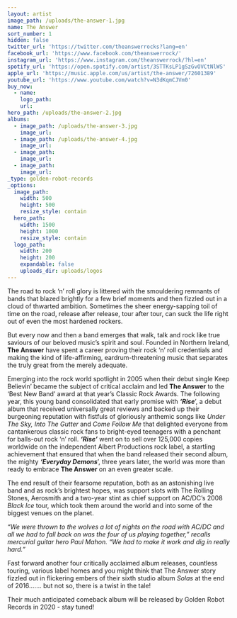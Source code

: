 ```yaml
---
layout: artist
image_path: /uploads/the-answer-1.jpg
name: The Answer
sort_number: 1
hidden: false
twitter_url: 'https://twitter.com/theanswerrocks?lang=en'
facebook_url: 'https://www.facebook.com/theanswerrock/'
instagram_url: 'https://www.instagram.com/theanswerrock/?hl=en'
spotify_url: 'https://open.spotify.com/artist/3STTKsLP1gSzGvOVCtNlWS'
apple_url: 'https://music.apple.com/us/artist/the-answer/72601389'
youtube_url: 'https://www.youtube.com/watch?v=N3dKqmCJVm0'
buy_now:
  - name:
    logo_path:
    url:
hero_path: /uploads/the-answer-2.jpg
albums:
  - image_path: /uploads/the-answer-3.jpg
    image_url:
  - image_path: /uploads/the-answer-4.jpg
    image_url:
  - image_path:
    image_url:
  - image_path:
    image_url:
_type: golden-robot-records
_options:
  image_path:
    width: 500
    height: 500
    resize_style: contain
  hero_path:
    width: 1500
    height: 1000
    resize_style: contain
  logo_path:
    width: 200
    height: 200
    expandable: false
    uploads_dir: uploads/logos
---
```


The road to rock ‘n’ roll glory is littered with the smouldering remnants of bands that blazed brightly for a few brief moments and then fizzled out in a cloud of thwarted ambition. Sometimes the sheer energy-sapping toil of time on the road, release after release, tour after tour, can suck the life right out of even the most hardened rockers.

But every now and then a band emerges that walk, talk and rock like true saviours of our beloved music’s spirit and soul. Founded in Northern Ireland, **The Answer** have spent a career proving their rock ‘n’ roll credentials and making the kind of life-affirming, eardrum-threatening music that separates the truly great from the merely adequate.

Emerging into the rock world spotlight in 2005 when their debut single Keep Believin’ became the subject of critical acclaim and led **The Answer** to the ‘Best New Band’ award at that year’s Classic Rock Awards. The following year, this young band consolidated that early promise with ***‘Rise***’, a debut album that received universally great reviews and backed up their burgeoning reputation with fistfuls of gloriously anthemic songs like *Under The Sky, Into The Gutter* and *Come Follow Me* that delighted everyone from cantankerous classic rock fans to bright-eyed teenagers with a penchant for balls-out rock ‘n’ roll. ***‘Rise’*** went on to sell over 125,000 copies worldwide on the independent Albert Productions rock label, a startling achievement that ensured that when the band released their second album, the mighty ***‘Everyday Demons***’, three years later, the world was more than ready to embrace **The Answer** on an even greater scale.

The end result of their fearsome reputation, both as an astonishing live band and as rock’s brightest hopes, was support slots with The Rolling Stones, Aerosmith and a two-year stint as chief support on AC/DC’s 2008 *Black Ice* tour, which took them around the world and into some of the biggest venues on the planet.

*“We were thrown to the wolves a lot of nights on the road with AC/DC and all we had to fall back on was the four of us playing together,” recalls mercurial guitar hero Paul Mahon. “We had to make it work and dig in really hard.”*

Fast forward another four critically acclaimed album releases, countless touring, various label homes and you might think that The Answer story fizzled out in flickering embers of their sixth studio album *Solas* at the end of 2016……. but not so, there is a twist in the tale\!

Their much anticipated comeback album will be released by Golden Robot Records in 2020 - stay tuned\!